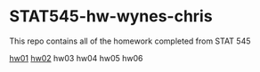 # STAT545-hw-wynes-chris

This repo contains all of the homework completed from STAT 545

[hw01](https://github.com/swynes/STAT545-hw01-wynes-chris)
[hw02](https://github.com/swynes/STAT545-hw-wynes-chris/tree/master/hw02)
hw03
hw04
hw05
hw06
